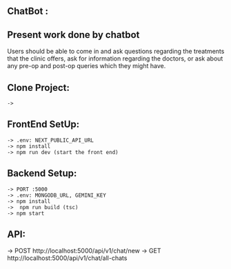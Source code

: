## ChatBot :
  ## Present work done by chatbot 
  Users should be able to come in and ask questions regarding the treatments that the clinic offers, ask for
  information regarding the doctors, or ask about any pre-op and post-op queries which they might have.  
## Clone Project:
    -> 

## FrontEnd SetUp:
    -> .env: NEXT_PUBLIC_API_URL
    -> npm install
    -> npm run dev (start the front end)
    
    
## Backend Setup:
    -> PORT :5000
    -> .env: MONGODB_URL, GEMINI_KEY
    -> npm install
    ->  npm run build (tsc)
    -> npm start

## API:   
   -> POST http://localhost:5000/api/v1/chat/new
   -> GET http://localhost:5000/api/v1/chat/all-chats
